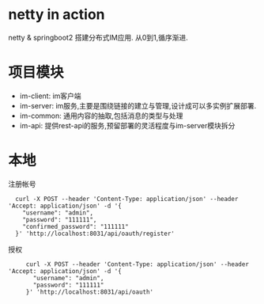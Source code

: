 # netty in action
netty & springboot2 搭建分布式IM应用. 从0到1,循序渐进.

# 项目模块
* im-client: im客户端
* im-server: im服务,主要是围绕链接的建立与管理,设计成可以多实例扩展部署.
* im-common: 通用内容的抽取,包括消息的类型与处理
* im-api: 提供rest-api的服务,预留部署的灵活程度与im-server模块拆分



# 本地
注册帐号
```
  curl -X POST --header 'Content-Type: application/json' --header 'Accept: application/json' -d '{
    "username": "admin",
    "password": "111111",
    "confirmed_password": "111111"
  }' 'http://localhost:8031/api/oauth/register'
```

授权
```
     curl -X POST --header 'Content-Type: application/json' --header 'Accept: application/json' -d '{
       "username": "admin",
       "password": "111111"
     }' 'http://localhost:8031/api/oauth'
```


